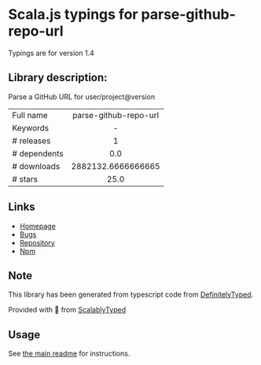 
# Scala.js typings for parse-github-repo-url

Typings are for version 1.4

## Library description:
Parse a GitHub URL for user/project@version

|                    |                 |
| ------------------ | :-------------: |
| Full name          | parse-github-repo-url |
| Keywords           | - |
| # releases         | 1 |
| # dependents       | 0.0 |
| # downloads        | 2882132.6666666665 |
| # stars            | 25.0 |

## Links
- [Homepage](https://github.com/repo-utils/parse-github-repo-url#readme)
- [Bugs](https://github.com/repo-utils/parse-github-repo-url/issues)
- [Repository](https://github.com/repo-utils/parse-github-repo-url)
- [Npm](https://www.npmjs.com/package/parse-github-repo-url)
    


## Note
This library has been generated from typescript code from [DefinitelyTyped](https://definitelytyped.org).

Provided with :purple_heart: from [ScalablyTyped](https://github.com/oyvindberg/ScalablyTyped)

## Usage
See [the main readme](../../readme.md) for instructions.


